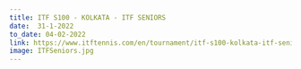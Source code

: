 ```yaml
---
title: ITF S100 - KOLKATA - ITF SENIORS
date:  31-1-2022  
to_date: 04-02-2022
link: https://www.itftennis.com/en/tournament/itf-s100-kolkata-itf-seniors/ind/2022/s-s100-ind-02a-2022/
image: ITFSeniors.jpg 
---
```

